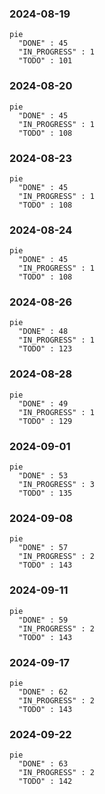 ### 2024-08-19

```mermaid
pie
  "DONE" : 45
  "IN_PROGRESS" : 1
  "TODO" : 101
```

### 2024-08-20

```mermaid
pie
  "DONE" : 45
  "IN_PROGRESS" : 1
  "TODO" : 108
```

### 2024-08-23

```mermaid
pie
  "DONE" : 45
  "IN_PROGRESS" : 1
  "TODO" : 108
```

### 2024-08-24

```mermaid
pie
  "DONE" : 45
  "IN_PROGRESS" : 1
  "TODO" : 108
```

### 2024-08-26

```mermaid
pie
  "DONE" : 48
  "IN_PROGRESS" : 1
  "TODO" : 123
```

### 2024-08-28

```mermaid
pie
  "DONE" : 49
  "IN_PROGRESS" : 1
  "TODO" : 129
```

### 2024-09-01

```mermaid
pie
  "DONE" : 53
  "IN_PROGRESS" : 3
  "TODO" : 135
```

### 2024-09-08

```mermaid
pie
  "DONE" : 57
  "IN_PROGRESS" : 2
  "TODO" : 143
```

### 2024-09-11

```mermaid
pie
  "DONE" : 59
  "IN_PROGRESS" : 2
  "TODO" : 143
```

### 2024-09-17

```mermaid
pie
  "DONE" : 62
  "IN_PROGRESS" : 2
  "TODO" : 143
```

### 2024-09-22

```mermaid
pie
  "DONE" : 63
  "IN_PROGRESS" : 2
  "TODO" : 142
```
